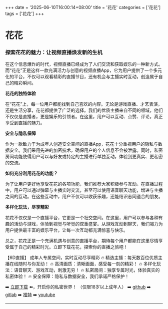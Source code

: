 +++
date = '2025-06-10T16:00:14+08:00'
title = '花花'
categories = ['花花']
tags = ['花花']
+++

# 花花

### 探索花花的魅力：让视频直播焕发新的生机

在这个信息爆炸的时代，视频直播已经成为了人们交流和获取娱乐的一种新方式。而“花花”正是这样一款充满活力与创意的视频直播App，它为用户提供了一个多元化的平台，不仅可以观看精彩的直播节目，还有机会与主播实时互动，创造属于自己的精彩瞬间。

**花花的独特体验**

在“花花”上，每一位用户都能找到自己喜欢的内容。无论是游戏直播、才艺表演，还是生活分享，花花都提供了广泛的选择。我们的优质主播来自不同的领域，他们不仅仅是直播者，更是娱乐的引领者。在这里，用户可以互动、点赞、评论，真正享受到直播的魅力。

**安全与隐私保障**

作为一款致力于为成年人创造安全空间的直播App，花花十分重视用户的隐私与数据安全。我们采用先进的加密技术，确保用户的个人信息不会被泄露。同时，私密房间功能使得用户可以与好友或特定的主播进行单独互动，体验到更真实、更私密的交流。

**如何充分利用花花的功能？**

为了让用户更好地享受花花的各项功能，我们推荐大家积极参与互动。在直播过程中，用户可以通过弹幕与主播实时交流，甚至可以使用语音聊天功能，增进与主播之间的互动。在这些互动中，用户不仅可以收获乐趣，还能结识志同道合的朋友。

**多样化玩法，尽享精彩**

花花不仅仅是一个直播平台，它更是一个社交空间。在这里，用户可以参与各种有趣的活动与游戏，体验到视觉与听觉的双重盛宴。从游戏互动到聊天，我们竭力为用户提供最丰富的娱乐平台，让每一次互动都充满惊喜与快乐。

总之，花花正是一个充满机遇与创意的直播平台，期待每个用户都能在这里尽情享受属于自己的精彩时光。立即下载花花，探索你的直播之旅吧！

【6D直播】
成年人专属空间，实时互动尽享精彩
🔥 精选主播：每天数百位优质主播在线随时与你互动！
🔥 高清画质：清晰画面，感受每一刻的精彩！
🔥 多样化玩法：语音聊天、游戏互动，刺激无穷！
🔥 私密房间：独享专属时光，体验真实的私密体验！
🔥 安全保障：隐私与数据安全，我们承诺严格保护！

➡️ [立即下载](https://down123.s3.ap-east-1.amazonaws.com/down/down.html?channelCode=blog) ⬅️，开启你的私密世界！
（仅限18岁以上成年人）
➡️ [github](https://aldult-live.github.io/)
➡️ [gitlab](https://seo-09598d.gitlab.io/)
➡️ [推特](https://x.com/wegame33)
➡️ [youtube](https://www.youtube.com/@6Dlive)

---
